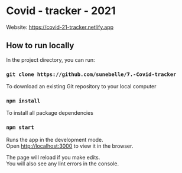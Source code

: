 # Covid - tracker - 2021

Website: https://covid-21-tracker.netlify.app

## How to run locally

In the project directory, you can run:

### `git clone https://github.com/sunebelle/7.-Covid-tracker`

To download an existing Git repository to your local computer

### `npm install`

To install all package dependencies

### `npm start`

Runs the app in the development mode.\
Open [http://localhost:3000](http://localhost:3000) to view it in the browser.

The page will reload if you make edits.\
You will also see any lint errors in the console.
